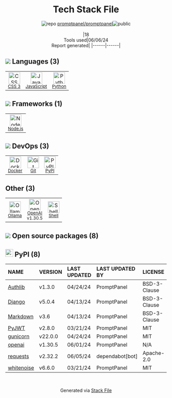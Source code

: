 <!--
&lt;--- Readme.md Snippet without images Start ---&gt;
## Tech Stack
promptpanel/promptpanel is built on the following main stack:

- [JavaScript](https://developer.mozilla.org/en-US/docs/Web/JavaScript) – Languages
- [Python](https://www.python.org) – Languages
- [Node.js](http://nodejs.org/) – Frameworks (Full Stack)
- [Docker](https://www.docker.com/) – Virtual Machine Platforms & Containers
- [Ollama](https://ollama.ai/) – Large Language Model Tools
- [OpenAI](https://openai.com/) – Large Language Models
- [Shell](https://en.wikipedia.org/wiki/Shell_script) – Shells

Full tech stack [here](/techstack.md)

&lt;--- Readme.md Snippet without images End ---&gt;

&lt;--- Readme.md Snippet with images Start ---&gt;
## Tech Stack
promptpanel/promptpanel is built on the following main stack:

- <img width='25' height='25' src='https://img.stackshare.io/service/1209/javascript.jpeg' alt='JavaScript'/> [JavaScript](https://developer.mozilla.org/en-US/docs/Web/JavaScript) – Languages
- <img width='25' height='25' src='https://img.stackshare.io/service/993/pUBY5pVj.png' alt='Python'/> [Python](https://www.python.org) – Languages
- <img width='25' height='25' src='https://img.stackshare.io/service/1011/n1JRsFeB_400x400.png' alt='Node.js'/> [Node.js](http://nodejs.org/) – Frameworks (Full Stack)
- <img width='25' height='25' src='https://img.stackshare.io/service/586/n4u37v9t_400x400.png' alt='Docker'/> [Docker](https://www.docker.com/) – Virtual Machine Platforms & Containers
- <img width='25' height='25' src='https://img.stackshare.io/service/109220/default_e499cccf9d15d22b9084679d5d7ebcb5f3e96c47.jpg' alt='Ollama'/> [Ollama](https://ollama.ai/) – Large Language Model Tools
- <img width='25' height='25' src='https://img.stackshare.io/service/48786/default_8b1119bcbb159cebebc2f6cfc9cd2e359b169d22.jpg' alt='OpenAI'/> [OpenAI](https://openai.com/) – Large Language Models
- <img width='25' height='25' src='https://img.stackshare.io/service/4631/default_c2062d40130562bdc836c13dbca02d318205a962.png' alt='Shell'/> [Shell](https://en.wikipedia.org/wiki/Shell_script) – Shells

Full tech stack [here](/techstack.md)

&lt;--- Readme.md Snippet with images End ---&gt;
-->
<div align="center">

# Tech Stack File

![](https://img.stackshare.io/repo.svg "repo") [promptpanel/promptpanel](https://github.com/promptpanel/promptpanel)![](https://img.stackshare.io/public_badge.svg "public")
<br/><br/>
|18<br/>Tools used|06/06/24 <br/>Report generated|
|------|------|

</div>

## <img src='https://img.stackshare.io/languages.svg'/> Languages (3)

<table><tr>
  <td align='center'>
  <img width='36' height='36' src='https://img.stackshare.io/service/6727/css.png' alt='CSS 3'>
  <br>
  <sub><a href="https://developer.mozilla.org/en-US/docs/Web/CSS/CSS3">CSS 3</a></sub>
  <br>
  <sub></sub>
</td>

<td align='center'>
  <img width='36' height='36' src='https://img.stackshare.io/service/1209/javascript.jpeg' alt='JavaScript'>
  <br>
  <sub><a href="https://developer.mozilla.org/en-US/docs/Web/JavaScript">JavaScript</a></sub>
  <br>
  <sub></sub>
</td>

<td align='center'>
  <img width='36' height='36' src='https://img.stackshare.io/service/993/pUBY5pVj.png' alt='Python'>
  <br>
  <sub><a href="https://www.python.org">Python</a></sub>
  <br>
  <sub></sub>
</td>

</tr>
</table>

## <img src='https://img.stackshare.io/frameworks.svg'/> Frameworks (1)

<table><tr>
  <td align='center'>
  <img width='36' height='36' src='https://img.stackshare.io/service/1011/n1JRsFeB_400x400.png' alt='Node.js'>
  <br>
  <sub><a href="http://nodejs.org/">Node.js</a></sub>
  <br>
  <sub></sub>
</td>

</tr>
</table>

## <img src='https://img.stackshare.io/devops.svg'/> DevOps (3)

<table><tr>
  <td align='center'>
  <img width='36' height='36' src='https://img.stackshare.io/service/586/n4u37v9t_400x400.png' alt='Docker'>
  <br>
  <sub><a href="https://www.docker.com/">Docker</a></sub>
  <br>
  <sub></sub>
</td>

<td align='center'>
  <img width='36' height='36' src='https://img.stackshare.io/service/1046/git.png' alt='Git'>
  <br>
  <sub><a href="http://git-scm.com/">Git</a></sub>
  <br>
  <sub></sub>
</td>

<td align='center'>
  <img width='36' height='36' src='https://img.stackshare.io/service/12572/-RIWgodF_400x400.jpg' alt='PyPI'>
  <br>
  <sub><a href="https://pypi.org/">PyPI</a></sub>
  <br>
  <sub></sub>
</td>

</tr>
</table>

## Other (3)

<table><tr>
  <td align='center'>
  <img width='36' height='36' src='https://img.stackshare.io/service/109220/default_e499cccf9d15d22b9084679d5d7ebcb5f3e96c47.jpg' alt='Ollama'>
  <br>
  <sub><a href="https://ollama.ai/">Ollama</a></sub>
  <br>
  <sub></sub>
</td>

<td align='center'>
  <img width='36' height='36' src='https://img.stackshare.io/service/48786/default_8b1119bcbb159cebebc2f6cfc9cd2e359b169d22.jpg' alt='OpenAI'>
  <br>
  <sub><a href="https://openai.com/">OpenAI</a></sub>
  <br>
  <sub>v1.30.5</sub>
</td>

<td align='center'>
  <img width='36' height='36' src='https://img.stackshare.io/service/4631/default_c2062d40130562bdc836c13dbca02d318205a962.png' alt='Shell'>
  <br>
  <sub><a href="https://en.wikipedia.org/wiki/Shell_script">Shell</a></sub>
  <br>
  <sub></sub>
</td>

</tr>
</table>

## <img src='https://img.stackshare.io/group.svg' /> Open source packages (8)</h2>

## <img width='24' height='24' src='https://img.stackshare.io/service/12572/-RIWgodF_400x400.jpg'/> PyPI (8)

| NAME                                              | VERSION | LAST UPDATED | LAST UPDATED BY | LICENSE      | VULNERABILITIES |
| :------------------------------------------------ | :------ | :----------- | :-------------- | :----------- | :-------------- |
| [Authlib](https://pypi.org/project/Authlib)       | v1.3.0  | 04/24/24     | PromptPanel     | BSD-3-Clause | N/A             |
| [Django](https://pypi.org/project/Django)         | v5.0.4  | 04/13/24     | PromptPanel     | BSD-3-Clause | N/A             |
| [Markdown](https://pypi.org/project/Markdown)     | v3.6    | 04/13/24     | PromptPanel     | BSD-3-Clause | N/A             |
| [PyJWT](https://pypi.org/project/PyJWT)           | v2.8.0  | 03/21/24     | PromptPanel     | MIT          | N/A             |
| [gunicorn](https://pypi.org/project/gunicorn)     | v22.0.0 | 04/24/24     | PromptPanel     | MIT          | N/A             |
| [openai](https://pypi.org/project/openai)         | v1.30.5 | 06/01/24     | PromptPanel     | N/A          | N/A             |
| [requests](https://pypi.org/project/requests)     | v2.32.2 | 06/05/24     | dependabot[bot] | Apache-2.0   | N/A             |
| [whitenoise](https://pypi.org/project/whitenoise) | v6.6.0  | 03/21/24     | PromptPanel     | MIT          | N/A             |

<br/>
<div align='center'>

Generated via [Stack File](https://github.com/marketplace/stack-file)

